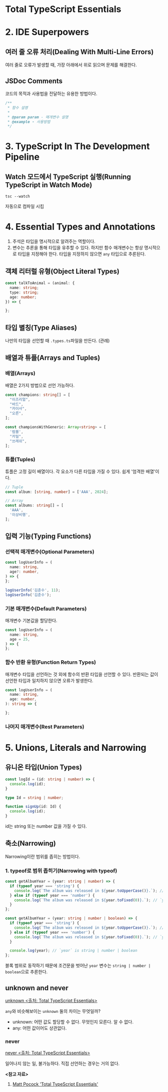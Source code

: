 # Total TypeScript Essentials

# 2. IDE Superpowers

## 여러 줄 오류 처리(Dealing With Multi-Line Errors)

여러 줄로 오류가 발생할 때, 가장 아래에서 위로 읽으며 문제를 해결한다.

## JSDoc Comments

코드의 목적과 사용법을 전달하는 유용한 방법이다.

```javascript
/**
 * 함수 설명
 *
 * @param param - 매개변수 설명
 * @example - 사용방법
 */
```

# 3. TypeScript In The Development Pipeline

## Watch 모드에서 TypeScript 실행(Running TypeScript in Watch Mode)

```shell
tsc --watch
```

자동으로 컴파일 시킴

# 4. Essential Types and Annotations

1. 주석은 타입을 명시적으로 알려주는 역할이다.
2. 변수는 추론을 통해 타입을 유추할 수 있다. 하지만 함수 매개변수는 항상 명시적으로 타입을 지정해야 한다. 타입을 지정하지 않으면 `any` 타입으로 추론된다.

## 객체 리터럴 유형(Object Literal Types)

```typescript
const talkToAnimal = (animal: {
  name: string;
  type: string;
  age: number;
}) => {

};
```

## 타입 별칭(Type Aliases)

나만의 타입을 선언할 때 `.types.ts`파일을 만든다. (관례)

## 배열과 튜플(Arrays and Tuples)

### 배열(Arrays)

배열은 2가지 방법으로 선언 가능하다.

```typescript
const champions: string[] = [
  "이즈리얼",
  "바드",
  "카이사",
  "오른",
];

const championsWithGeneric: Array<string> = [
  '럼블',
  "카밀",
  "쓰레쉬",
];
```

### 튜플(Tuples)

튜플은 고정 길이 배열이다. 각 요소가 다른 타입을 가질 수 있다. 쉽게 '엄격한 배열'이다.

```typescript
// Tuple
const album: [string, number] = ['AAA', 2024];

// Array
const albums: string[] = [
  'AAA',
  '이상비행',
];
```

## 입력 기능(Typing Functions)

### 선택적 매개변수(Optional Parameters)

```typescript
const logUserInfo = (
  name: string,
  age?: number,
) => {
};

logUserInfo('김춘수', 11);
logUserInfo('김춘수');
```

### 기본 매개변수(Default Parameters)

매개변수 기본값을 할당한다.

```typescript
const logUserInfo = (
  name: string,
  age = 25,
) => {
};
```

### 함수 반환 유형(Function Return Types)

매개변수 타입을 선언하는 것 외에 함수의 반환 타입을 선언할 수 있다. 반환되는 값이 선언한 타입과 일치하지 않으면 오류가 발생한다.

```typescript
const logUserInfo = (
  name: string,
  age: number,
): string => {

};
```

### 나머지 매개변수(Rest Parameters)

# 5. Unions, Literals and Narrowing

## 유니온 타입(Union Types)

```typescript
const logId = (id: string | number) => {
  console.log(id);
}

type Id = string | number;

function signUp(id: Id) {
  console.log(id);
}
```

id는 string 또는 number 값을 가질 수 있다.

## 축소(Narrowing)

Narrowing이란 범위를 좁히는 방법이다.

### 1. typeof로 범위 좁히기(Narrowing with typeof)

```typescript
const getAlbumYear = (year: string | number) => {
  if (typeof year === 'string') {
    console.log(`The album was released in ${year.toUpperCase()}.`); // `year` is string
  } else if (typeof year === 'number') {
    console.log(`The album was released in ${year.toFixed(0)}.`); // `year` is number
  }
};
```

```typescript
const getAlbumYear = (year: string | number | boolean) => {
  if (typeof year === 'string') {
    console.log(`The album was released in ${year.toUpperCase()}.`); // `year` is string
  } else if (typeof year === 'number') {
    console.log(`The album was released in ${year.toFixed(0)}.`); // `year` is number
  }

  console.log(year); // `year` is string | number | boolean
};
```

블록 범위로 동작하기 때문에 조건문을 벗어난 `year` 변수는 `string | number | boolean`으로 추론한다.

## unknown and never

[unknown <출처: Total TypeScript Essentials>](./065-introduction-to-unknown.explainer_ohm9pd.png)

`any`와 비슷해보이는 `unknown` 둘의 차이는 무엇일까?

- unknown: 어떤 값도 할당할 수 없다. 무엇인지 모른다. 알 수 없다.
- any: 어떤 값이어도 상관없다.

### never

[never <출처: Total TypeScript Essentials>](./067-introduction-to-never.explainer_ktradt.png)

일어나지 않는 일, 불가능하다. 직접 선언하는 경우는 거의 없다.

**<참고 자료>**

1. [Matt Pocock 'Total TypeScript Essentials'](https://www.totaltypescript.com/books/total-typescript-essentials)
